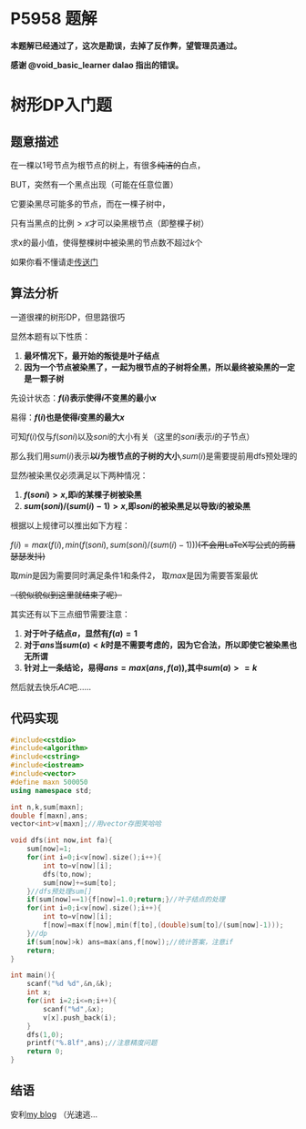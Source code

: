 # P5958 题解

**本题解已经通过了，这次是勘误，去掉了反作弊，望管理员通过。**

**感谢 @void_basic_learner dalao 指出的错误。**
# 树形DP入门题

## 题意描述
在一棵以1号节点为根节点的树上，有很多~~纯洁的~~白点，

BUT，突然有一个黑点出现（可能在任意位置）

它要染黑尽可能多的节点，而在一棵子树中，

只有当黑点的比例$>x$才可以染黑根节点（即整棵子树）

求x的最小值，使得整棵树中被染黑的节点数不超过$k$个

如果你看不懂请走[传送门](https://www.luogu.com.cn/problem/P5958)

## 算法分析
一道很裸的树形DP，但思路很巧

显然本题有以下性质：
 1. **最坏情况下，最开始的叛徒是叶子结点**
 2. **因为一个节点被染黑了，一起为根节点的子树将全黑，所以最终被染黑的一定是一颗子树**

先设计状态：**$f(i)$表示使得$i$不变黑的最小$x$**

易得：**$f(i)$也是使得$i$变黑的最大$x$**

可知$f(i)$仅与$f(son{i})$以及$soni$的大小有关（这里的$soni$表示$i$的子节点）

那么我们用$sum(i)$表示**以$i$为根节点的子树的大小**,$sum(i)$是需要提前用dfs预处理的

显然$i$被染黑仅必须满足以下两种情况：

 1. **$f(soni) > x$,即$i$的某棵子树被染黑**
 2. **$sum(soni)/(sum(i)-1) > x$,即$soni$的被染黑足以导致$i$的被染黑**
 
根据以上规律可以推出如下方程：

$f(i)=max(f(i),min(f(soni),sum(soni)/(sum(i)-1)))$~~(不会用LaTeX写公式的蒟蒻瑟瑟发抖)~~

取$min$是因为需要同时满足条件1和条件2，
取$max$是因为需要答案最优

~~（貌似貌似到这里就结束了呢）~~

其实还有以下三点细节需要注意：

1. **对于叶子结点$a$，显然有$f(a)=1$**
2. **对于$ans$当$sum(a)<k$时是不需要考虑的，因为它合法，所以即使它被染黑也无所谓**
3. **针对上一条结论，易得$ans=max(ans,f(a))$,其中$sum(a)>=k$**

然后就去快乐$AC$吧......

## 代码实现

```cpp
#include<cstdio>
#include<algorithm>
#include<cstring>
#include<iostream>
#include<vector>
#define maxn 500050
using namespace std;

int n,k,sum[maxn];
double f[maxn],ans;
vector<int>v[maxn];//用vector存图笑哈哈

void dfs(int now,int fa){
    sum[now]=1;
    for(int i=0;i<v[now].size();i++){
        int to=v[now][i];
        dfs(to,now);
        sum[now]+=sum[to];
    }//dfs预处理sum[]
    if(sum[now]==1){f[now]=1.0;return;}//叶子结点的处理
    for(int i=0;i<v[now].size();i++){
        int to=v[now][i];
        f[now]=max(f[now],min(f[to],(double)sum[to]/(sum[now]-1)));
    }//dp
    if(sum[now]>k) ans=max(ans,f[now]);//统计答案，注意if
    return;
}

int main(){
    scanf("%d %d",&n,&k);
    int x;
    for(int i=2;i<=n;i++){
        scanf("%d",&x);
        v[x].push_back(i);
    }
    dfs(1,0);
    printf("%.8lf",ans);//注意精度问题
    return 0;
}
```

## 结语
安利[my blog](https://www.cnblogs.com/lpf-666/)
（光速逃...